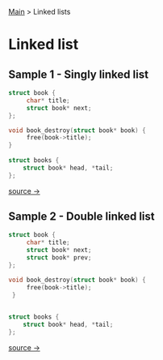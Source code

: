 
[Main](README.md) > Linked lists  

# Linked list

## Sample 1 - Singly linked list

```c
struct book {
     char* title;
     struct book* next;
};

void book_destroy(struct book* book) {
     free(book->title);
}
 
struct books {
    struct book* head, *tail;
};

```

[source → ](linked_lists10.md)

## Sample 2 - Double linked list

```c
struct book {
     char* title;
     struct book* next;
     struct book* prev;
};

void book_destroy(struct book* book) {
     free(book->title);
 }
 

struct books {
    struct book* head, *tail;
};

```

[source → ](linked_lists20.md)



